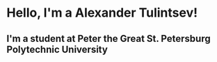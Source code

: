 <h1>Hello, I'm a Alexander Tulintsev!</h1>
<h2>I'm a student at Peter the Great St. Petersburg Polytechnic University</h2>
